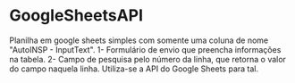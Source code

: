 # GoogleSheetsAPI
Planilha em google sheets simples com somente uma coluna de nome "AutoINSP - InputText". 1- Formulário de envio que preencha informações na tabela. 2- Campo de pesquisa pelo número da linha, que retorna o valor do campo naquela linha. Utiliza-se a API do Google Sheets para tal.

